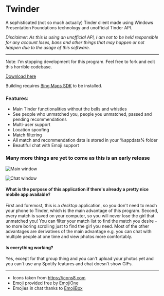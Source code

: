 # Twinder
A sophisticated (not so much actually) Tinder client made using Windows Presentation Foundations technology and unofficial Tinder API.

*Disclaimer: As this is using an unofficial API, I am not to be held responsible for any account loses, bans and other things that may happen or not happen due to the usage of this software.*

***

Note: I'm stopping development for this program. Feel free to fork and edit this horrible codebase.

[Download here](https://github.com/Dainius14/twinder/releases)

Building requires [Bing Maps SDK](https://www.microsoft.com/en-us/download/details.aspx?displaylang=en&id=27165) to be installed.

### Features:
* Main Tinder functionalities without the bells and whistles
* See people who unmatched you, people you unmatched, passed and pending recommendations
* Multi-user support
* Location spoofing
* Match filtering
* All match and recommendation data is stored in your %appdata% folder
* Beautiful chat with Emoji support


### Many more things are yet to come as this is an early release

![Main window](http://i.imgur.com/SCjgzcj.png)

![Chat window](http://i.imgur.com/t2zX8Dz.png)

#### What is the purpose of this application if there's already a pretty nice mobile app available?
First and foremost, this is a *desktop* application, so you don't need to reach your phone to Tinder, which is the main advantage of this program.
Second, every match is saved on your computer, so you will never lose the girl that unmatched you!
You can filter your match list to find the match you desire - no more boring scrolling just to find the girl you need.
Most of the other advantages are derivatives of the main advantage e.g. you can chat with multiple people at one time and view photos more comfortably.

#### Is everything working?
Yes, except for that group thing and you can't upload your photos yet and you can't use any Spotify features and chat doesn't show GIFs.

---

* Icons taken from https://icons8.com
* Emoji provided free by [EmojiOne](http://emojione.com/)
* Emojies in chat thanks to [EmojiBox](https://github.com/shine-calendar/EmojiBox)
